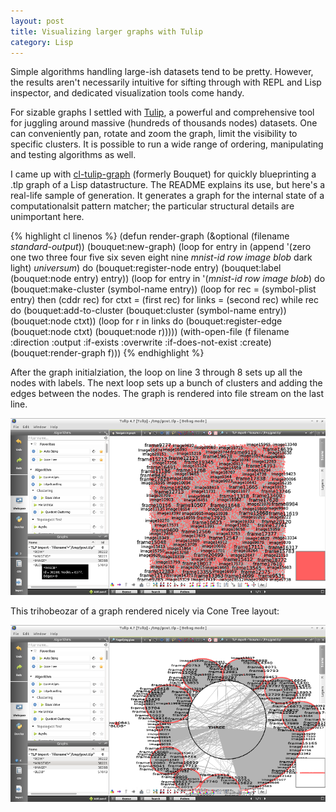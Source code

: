 ```yaml
---
layout: post
title: Visualizing larger graphs with Tulip
category: Lisp
---
```


Simple algorithms handling large-ish datasets tend to be pretty. However, the results aren't necessarily intuitive for sifting through with REPL and Lisp inspector, and dedicated visualization tools come handy.

For sizable graphs I settled with [Tulip](http://tulip.labri.fr/), a powerful and comprehensive tool for juggling around massive (hundreds of thousands nodes) datasets. One can conveniently pan, rotate and zoom the graph, limit the visibility to specific clusters. It is possible to run a wide range of ordering, manipulating and testing algorithms as well.

I came up with [cl-tulip-graph](https://github.com/varjagg/cl-tulip-graph) (formerly Bouquet) for quickly blueprinting a .tlp graph of a Lisp datastructure. The README explains its use, but here's a real-life sample of generation. It generates a graph for the internal state of a computationalsit pattern matcher; the particular structural details are unimportant here.

{% highlight cl linenos %}
(defun render-graph (&optional (filename *standard-output*))
    (bouquet:new-graph)
  (loop for entry in (append '(zero one two three four five six seven eight nine
		     *mnist-id* *row* *image* *blob*
		     dark light)
		      *universum*) do
       (bouquet:register-node entry)
       (bouquet:label (bouquet:node entry) entry))
  (loop for entry in '(*mnist-id* *row* *image* *blob*)
     do
       (bouquet:make-cluster (symbol-name entry))
       (loop for rec = (symbol-plist entry) then (cddr rec)
	  for ctxt = (first rec)
	  for links = (second rec)
	  while rec do
	    (bouquet:add-to-cluster
	     (bouquet:cluster (symbol-name entry))
	     (bouquet:node ctxt))
	    (loop for r in links do
	    (bouquet:register-edge
	      (bouquet:node ctxt)
	      (bouquet:node r)))))
  (with-open-file (f filename :direction :output
		     :if-exists :overwrite
		     :if-does-not-exist :create)
			 (bouquet:render-graph f)))
{% endhighlight %}

After the graph initialziation, the loop on line 3 through 8 sets up all the nodes with labels. The next loop sets up a bunch of clusters and adding the edges between the nodes. The graph is rendered into file stream on the last line.

![Unordered graph](/images/cl-tulip-graph-visualize/img01_s.png)

This trihobeozar of a graph rendered nicely via Cone Tree layout:

![Cone layout](/images/cl-tulip-graph-visualize/img02_s.png)

